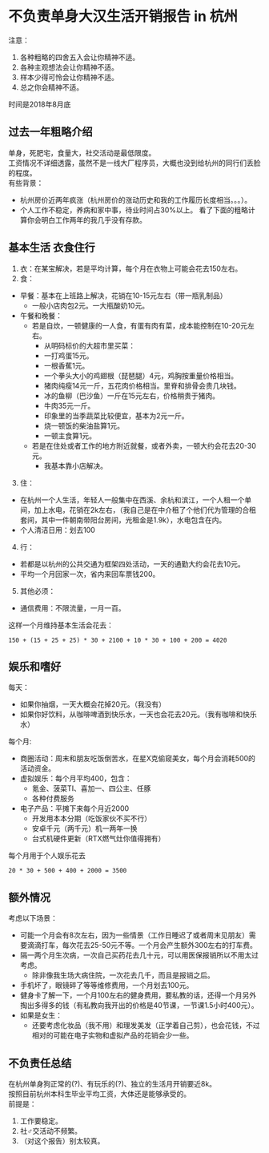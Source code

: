 # 不负责单身大汉生活开销报告 in 杭州
注意：
  1. 各种粗略的四舍五入会让你精神不适。
  2. 各种主观想法会让你精神不适。
  3. 样本少得可怜会让你精神不适。
  4. 总之你会精神不适。

时间是2018年8月底

## 过去一年粗略介绍
单身，死肥宅，食量大，社交活动是最低限度。  
工资情况不详细透露，虽然不是一线大厂程序员，大概也没到给杭州的同行们丢脸的程度。  
有些背景：
- 杭州房价近两年疯涨（杭州房价的涨动历史和我的工作履历长度相当。。。）。
- 个人工作不稳定，养病和家中事，待业时间占30%以上。
看了下面的粗略计算你会明白工作两年的我几乎没有存款。  

## 基本生活 衣食住行
1. 衣：在某宝解决，若是平均计算，每个月在衣物上可能会花去150左右。
2. 食：
  - 早餐：基本在上班路上解决，花销在10-15元左右（带一瓶乳制品）
    - 一般小店肉包2元。一大瓶酸奶10元。
  - 午餐和晚餐：
    - 若是自炊，一顿健康的一人食，有蛋有肉有菜，成本能控制在10-20元左右。
      - 从明码标价的大超市里买菜：
      - 一打鸡蛋15元。
      - 一根香蕉1元。
      - 一个拳头大小的鸡翅根（琵琶腿）4元，鸡胸按重量价格相当。
      - 猪肉纯瘦14元一斤，五花肉价格相当。里脊和排骨会贵几块钱。
      - 冰的鱼柳（巴沙鱼）一斤在15元左右，价格稍贵于猪肉。
      - 牛肉35元一斤。
      - 印象里的当季蔬菜比较便宜，基本为2元一斤。
      - 烧一顿饭的柴油盐算1元。
      - 一顿主食算1元。
    - 若是在住处或者工作的地方附近就餐，或者外卖，一顿大约会花去20-30元。
      - 我基本靠小店解决。
3. 住：
  - 在杭州一个人生活，年轻人一般集中在西溪、余杭和滨江，一个人租一个单间，加上水电，花销在2k左右，（我自己是在中介租了个他们代为管理的合租套间，其中一件朝南带阳台房间，光租金是1.9k），水电包含在内。
  - 个人清洁日用：划去100
4. 行：
  - 若都是以杭州的公共交通为框架四处活动，一天的通勤大约会花去10元。
  - 平均一个月回家一次，省内来回车票钱200。
5. 其他必须：
  - 通信费用：不限流量，一月一百。

这样一个月维持基本生活会花去：
```
150 + (15 + 25 + 25) * 30 + 2100 + 10 * 30 + 100 + 200 = 4020
```

## 娱乐和嗜好
每天：
  - 如果你抽烟，一天大概会花掉20元。（我没有）
  - 如果你好饮料，从咖啡啤酒到快乐水，一天也会花去20元。（我有咖啡和快乐水）

每个月:
  - 商圈活动：周末和朋友吃饭倒苦水，在星X克偷窥美女，每个月会消耗500的活动资金。
  - 虚拟娱乐：每个月平均400，包含：
    - 氪金、菠菜TI、喜加一、四公主、任豚
    - 各种付费服务
  - 电子产品：平摊下来每个月近2000
    - 开发用本本分期（吃饭家伙不买不行）
    - 安卓千元（两千元）机一两年一换
    - 台式机硬件更新（RTX燃气灶你值得拥有）

每个月用于个人娱乐花去
```
20 * 30 + 500 + 400 + 2000 = 3500
```

## 额外情况
考虑以下场景：
- 可能一个月会有8次左右，因为一些情景（工作日睡迟了或者周末见朋友）需要滴滴打车，每次花去25-50元不等。一个月会产生额外300左右的打车费。
- 隔一两个月生次病，一次自己买药花去几十元，可以用医保报销所以不用太过考虑。
  - 除非像我生场大病住院，一次花去几千，而且是报销之后。
- 手机坏了，眼镜碎了等等维修费用，一个月划去100元。
- 健身卡了解一下，一个月100左右的健身费用，要私教的话，还得一个月另外掏出多得多的钱（有私教向我开出的价格是40节课，一节课1.5小时400元）。
- 如果是女生：
  - 还要考虑化妆品（我不用）和理发美发（正学着自己剪），也会花钱，不过相对的可能在电子实物和虚拟产品的花销会少一些。

## 不负责任总结
在杭州单身狗正常的(?)、有玩乐的(?)、独立的生活月开销要近8k。  
按照目前杭州本科生毕业平均工资，大体还是能够承受的。  
前提是：
  1. 工作要稳定。
  2. 社♂交活动不频繁。
  3. （对这个报告）别太较真。
